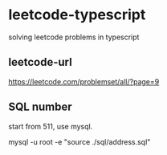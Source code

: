 # leetcode-typescript

solving leetcode problems in typescript

## leetcode-url

<https://leetcode.com/problemset/all/?page=9>

## SQL number

start from 511, use mysql.

mysql -u root -e "source ./sql/address.sql"
